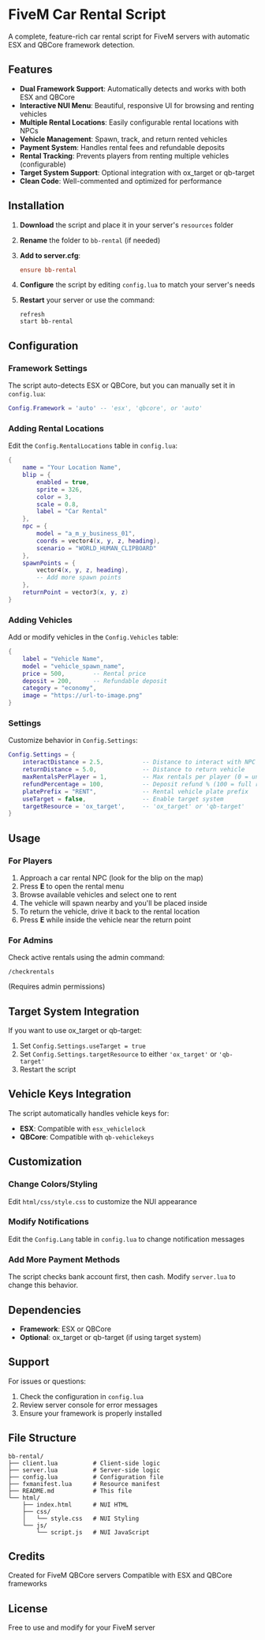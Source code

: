 # FiveM Car Rental Script

A complete, feature-rich car rental script for FiveM servers with automatic ESX and QBCore framework detection.

## Features

- **Dual Framework Support**: Automatically detects and works with both ESX and QBCore
- **Interactive NUI Menu**: Beautiful, responsive UI for browsing and renting vehicles
- **Multiple Rental Locations**: Easily configurable rental locations with NPCs
- **Vehicle Management**: Spawn, track, and return rented vehicles
- **Payment System**: Handles rental fees and refundable deposits
- **Rental Tracking**: Prevents players from renting multiple vehicles (configurable)
- **Target System Support**: Optional integration with ox_target or qb-target
- **Clean Code**: Well-commented and optimized for performance

## Installation

1. **Download** the script and place it in your server's `resources` folder

2. **Rename** the folder to `bb-rental` (if needed)

3. **Add to server.cfg**:
   ```cfg
   ensure bb-rental
   ```

4. **Configure** the script by editing `config.lua` to match your server's needs

5. **Restart** your server or use the command:
   ```
   refresh
   start bb-rental
   ```

## Configuration

### Framework Settings
The script auto-detects ESX or QBCore, but you can manually set it in `config.lua`:
```lua
Config.Framework = 'auto' -- 'esx', 'qbcore', or 'auto'
```

### Adding Rental Locations
Edit the `Config.RentalLocations` table in `config.lua`:
```lua
{
    name = "Your Location Name",
    blip = {
        enabled = true,
        sprite = 326,
        color = 3,
        scale = 0.8,
        label = "Car Rental"
    },
    npc = {
        model = "a_m_y_business_01",
        coords = vector4(x, y, z, heading),
        scenario = "WORLD_HUMAN_CLIPBOARD"
    },
    spawnPoints = {
        vector4(x, y, z, heading),
        -- Add more spawn points
    },
    returnPoint = vector3(x, y, z)
}
```

### Adding Vehicles
Add or modify vehicles in the `Config.Vehicles` table:
```lua
{
    label = "Vehicle Name",
    model = "vehicle_spawn_name",
    price = 500,        -- Rental price
    deposit = 200,      -- Refundable deposit
    category = "economy",
    image = "https://url-to-image.png"
}
```

### Settings
Customize behavior in `Config.Settings`:
```lua
Config.Settings = {
    interactDistance = 2.5,           -- Distance to interact with NPC
    returnDistance = 5.0,             -- Distance to return vehicle
    maxRentalsPerPlayer = 1,          -- Max rentals per player (0 = unlimited)
    refundPercentage = 100,           -- Deposit refund % (100 = full refund)
    platePrefix = "RENT",             -- Rental vehicle plate prefix
    useTarget = false,                -- Enable target system
    targetResource = 'ox_target',     -- 'ox_target' or 'qb-target'
}
```

## Usage

### For Players
1. Approach a car rental NPC (look for the blip on the map)
2. Press **E** to open the rental menu
3. Browse available vehicles and select one to rent
4. The vehicle will spawn nearby and you'll be placed inside
5. To return the vehicle, drive it back to the rental location
6. Press **E** while inside the vehicle near the return point

### For Admins
Check active rentals using the admin command:
```
/checkrentals
```
(Requires admin permissions)

## Target System Integration

If you want to use ox_target or qb-target:

1. Set `Config.Settings.useTarget = true`
2. Set `Config.Settings.targetResource` to either `'ox_target'` or `'qb-target'`
3. Restart the script

## Vehicle Keys Integration

The script automatically handles vehicle keys for:
- **ESX**: Compatible with `esx_vehiclelock`
- **QBCore**: Compatible with `qb-vehiclekeys`

## Customization

### Change Colors/Styling
Edit `html/css/style.css` to customize the NUI appearance

### Modify Notifications
Edit the `Config.Lang` table in `config.lua` to change notification messages

### Add More Payment Methods
The script checks bank account first, then cash. Modify `server.lua` to change this behavior.

## Dependencies

- **Framework**: ESX or QBCore
- **Optional**: ox_target or qb-target (if using target system)

## Support

For issues or questions:
1. Check the configuration in `config.lua`
2. Review server console for error messages
3. Ensure your framework is properly installed

## File Structure

```
bb-rental/
├── client.lua          # Client-side logic
├── server.lua          # Server-side logic
├── config.lua          # Configuration file
├── fxmanifest.lua      # Resource manifest
├── README.md           # This file
└── html/
    ├── index.html      # NUI HTML
    ├── css/
    │   └── style.css   # NUI Styling
    └── js/
        └── script.js   # NUI JavaScript
```

## Credits

Created for FiveM QBCore servers
Compatible with ESX and QBCore frameworks

## License

Free to use and modify for your FiveM server
